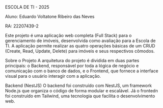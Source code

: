 ESCOLA DE TI - 2025

Aluno: Eduardo Voltatone Ribeiro das Neves

RA: 22207439-2


Este projeto é uma aplicação web completa (Full Stack) para o gerenciamento de imóveis, desenvolvida como avaliação para a Escola de TI. A aplicação permite realizar as quatro operações básicas de um CRUD (Create, Read, Update, Delete) para imóveis e seus respectivos cômodos.

Sobre o Projeto A arquitetura do projeto é dividida em duas partes principais: o Backend, responsável por toda a lógica de negócio e comunicação com o banco de dados, e o Frontend, que fornece a interface visual para o usuário interagir com a aplicação.

Backend (NestJS) O backend foi construído com NestJS, um framework Node.js que organiza o código de forma modular e escalável. Já o frontedn foi construído em Tailwind, uma tecnologia que facilita o desenvolvimento web.


